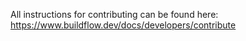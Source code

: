 All instructions for contributing can be found here: https://www.buildflow.dev/docs/developers/contribute
